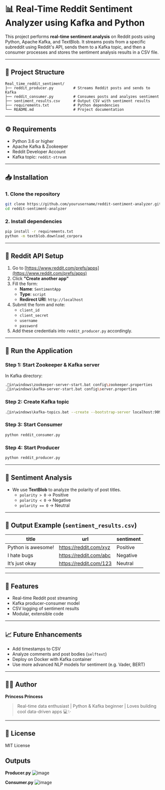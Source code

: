 # 📊 Real-Time Reddit Sentiment Analyzer using Kafka and Python

This project performs **real-time sentiment analysis** on Reddit posts using Python, Apache Kafka, and TextBlob. It streams posts from a specific subreddit using Reddit's API, sends them to a Kafka topic, and then a consumer processes and stores the sentiment analysis results in a CSV file.

---

## 📁 Project Structure

```
Real_time_reddit_sentiment/
├── reddit_producer.py         # Streams Reddit posts and sends to Kafka
├── reddit_consumer.py         # Consumes posts and analyzes sentiment
├── sentiment_results.csv      # Output CSV with sentiment results
├── requirements.txt           # Python dependencies
└── README.md                  # Project documentation
```

---

## ⚙️ Requirements

- Python 3.6 or higher
- Apache Kafka & Zookeeper
- Reddit Developer Account
- Kafka topic: `reddit-stream`

---

## 📥 Installation

### 1. Clone the repository

```bash
git clone https://github.com/yourusername/reddit-sentiment-analyzer.git
cd reddit-sentiment-analyzer
```

### 2. Install dependencies

```bash
pip install -r requirements.txt
python -m textblob.download_corpora
```

---

## 🔐 Reddit API Setup

1. Go to [https://www.reddit.com/prefs/apps](https://www.reddit.com/prefs/apps)
2. Click **"Create another app"**
3. Fill the form:
   - **Name**: `SentimentApp`
   - **Type**: `script`
   - **Redirect URI**: `http://localhost`
4. Submit the form and note:
   - `client_id`
   - `client_secret`
   - `username`
   - `password`
5. Add these credentials into `reddit_producer.py` accordingly.

---

## 🚀 Run the Application

### Step 1: Start Zookeeper & Kafka server

In Kafka directory:

```bash
.in\windows\zookeeper-server-start.bat config\zookeeper.properties
.in\windows\kafka-server-start.bat config\server.properties
```

### Step 2: Create Kafka topic

```bash
.in\windows\kafka-topics.bat --create --bootstrap-server localhost:9092 --replication-factor 1 --partitions 1 --topic reddit-stream
```

### Step 3: Start Consumer

```bash
python reddit_consumer.py
```

### Step 4: Start Producer

```bash
python reddit_producer.py
```

---

## 🧠 Sentiment Analysis

- We use **TextBlob** to analyze the polarity of post titles.
  - `polarity > 0` → Positive
  - `polarity < 0` → Negative
  - `polarity == 0` → Neutral

---

## 📄 Output Example (`sentiment_results.csv`)

| title                | url                            | sentiment |
|---------------------|----------------------------------|-----------|
| Python is awesome!  | https://reddit.com/xyz          | Positive  |
| I hate bugs         | https://reddit.com/abc          | Negative  |
| It’s just okay      | https://reddit.com/123          | Neutral   |

---

## 📌 Features

- Real-time Reddit post streaming
- Kafka producer-consumer model
- CSV logging of sentiment results
- Modular, extensible code

---

## 📈 Future Enhancements

- Add timestamps to CSV
- Analyze comments and post bodies (`selftext`)
- Deploy on Docker with Kafka container
- Use more advanced NLP models for sentiment (e.g. Vader, BERT)

---

## 👩‍💻 Author

**Princess Princess**  
> Real-time data enthusiast | Python & Kafka beginner | Loves building cool data-driven apps 💻✨

---

## 📃 License

MIT License

## Outputs 

**Producer.py**
![image](https://github.com/user-attachments/assets/bb577817-673b-4808-9915-26e1c7573802)

**Consumer.py**
![image](https://github.com/user-attachments/assets/e91fb111-c951-4426-877e-2d615a6783c2)

